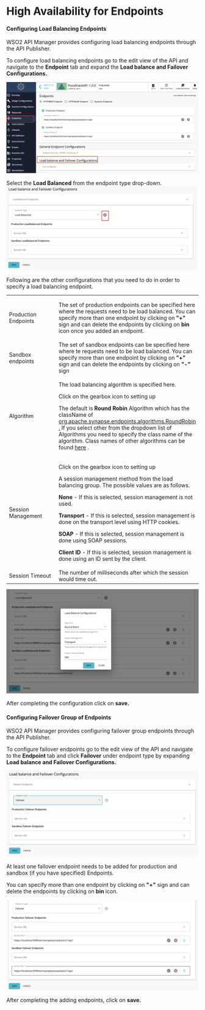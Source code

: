 # High Availability for Endpoints

#### Configuring Load Balancing Endpoints

WSO2 API Manager provides configuring load balancing endpoints through the API Publisher.

To configure load balancing endpoints go to the edit view of the API and navigate to the **Endpoint** tab and  expand the **Load balance and Failover Configurations.**

![load-balnce-and-fail-over](../../../assets/img/Learn/load-balnce-and-fail-over.png)

Select the **Load Balanced** from the endpoint type drop-down.
![load-balenced](../../../assets/img/Learn/load-balanced-configurations.png)

Following are the other configurations that you need to do in order to specify a load balancing endpoint.

<table>
<colgroup>
<col width="50%" />
<col width="50%" />
</colgroup>
<tbody>
<tr class="odd">
<td>Production Endpoints</td>
<td><div class="content-wrapper">
<p>The set of production endpoints can be specified here where the requests need to be load balanced. You can specify more than one endpoint by clicking on <strong>&quot;+&quot;</strong> sign and can delete the endpoints by clicking on <strong>bin</strong> icon once you added an endpoint.</p>
</div></td>
</tr>
<tr class="even">
<td>Sandbox endpoints</td>
<td>The set of sandbox endpoints can be specified here where te requests need to be load balanced. You can specify more than one endpoint by clicking on <strong>&quot;+&quot;</strong> sign and can delete the endpoints by clicking on <strong>&quot;-&quot;</strong> sign</td>
</tr>
<tr class="odd">
<td>Algorithm</td>
<td><div class="content-wrapper">
<p>The load balancing algorithm is specified here.</p>
<p>Click on the gearbox icon to setting up</p>
<p>The default is <strong>Round Robin</strong> Algorithm which has the className of <a href="https://synapse.apache.org/apidocs/org/apache/synapse/endpoints/algorithms/RoundRobin.html">org.apache.synapse.endpoints.algorithms.RoundRobin</a> <a href="https://synapse.apache.org/apidocs/org/apache/synapse/endpoints/algorithms/RoundRobin.html">.</a> If you select other from the dropdown list of Algorithms you need to specify the class name of the algorithm. Class names of other algorithms can be found <a href="https://synapse.apache.org/apidocs/org/apache/synapse/endpoints/algorithms/package-summary.html">here</a> .</p>
<p></p>
</div></td>
</tr>
<tr class="even">
<td>Session Management</td>
<td>
<p>Click on the gearbox icon to setting up</p>
<p>A session management method from the load balancing group. The possible values are as follows.</p>
<p><strong>None</strong> - If this is selected, session management is not used.</p>
<p><strong>Transport</strong> - If this is selected, session management is done on the transport level using HTTP cookies.</p>
<p><strong>SOAP</strong> - If this is selected, session management is done using SOAP sessions.</p>
<p><strong>Client ID</strong> - If this is selected, session management is done using an ID sent by the client.</p>
</td>
</tr>
<tr class="odd">
<td>Session Timeout</td>
<td>The number of milliseconds after which the session would time out.</td>
</tr>
</tbody>
</table>

![load-balenced](../../../assets/img/Learn/load-balanced-configured.png)

After completing the configuration click on **save.**

#### Configuring Failover Group of Endpoints

WSO2 API Manager provides configuring failover group endpoints through the API Publisher.

To configure failover endpoints go to the edit view of the API and navigate to the **Endpoint** tab and click **Failover** under endpoint type by expanding **Load balance and Failover Configurations.**

![failover](../../../assets/img/Learn/failover.png)

At least one failover endpoint needs to be added for production and sandbox (if you have specified) Endpoints.

You can specify more than one endpoint by clicking on **"+"** sign and can delete the endpoints by clicking on **bin** icon.

![failover](../../../assets/img/Learn/failover-configured.png)

After completing the adding endpoints, click on **save.**
